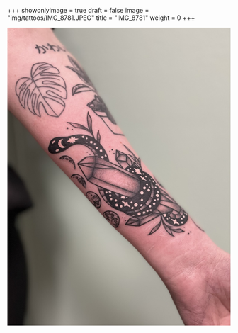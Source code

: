 +++
showonlyimage = true
draft = false
image = "img/tattoos/IMG_8781.JPEG"
title = "IMG_8781"
weight = 0
+++

![image](/img/tattoos/IMG_8781.JPEG)
